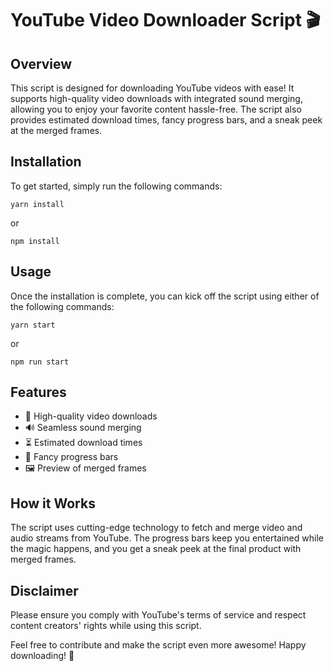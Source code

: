 # YouTube Video Downloader Script 🎬

## Overview

This script is designed for downloading YouTube videos with ease! It supports high-quality video downloads with integrated sound merging, allowing you to enjoy your favorite content hassle-free. The script also provides estimated download times, fancy progress bars, and a sneak peek at the merged frames.

## Installation

To get started, simply run the following commands:

`yarn install`

or

`npm install`

## Usage

Once the installation is complete, you can kick off the script using either of the following commands:

`yarn start`

or

`npm run start`

## Features

- 🚀 High-quality video downloads
- 🔊 Seamless sound merging
- ⏳ Estimated download times
- 🌈 Fancy progress bars
- 🖼️ Preview of merged frames

## How it Works

The script uses cutting-edge technology to fetch and merge video and audio streams from YouTube. The progress bars keep you entertained while the magic happens, and you get a sneak peek at the final product with merged frames.

## Disclaimer

Please ensure you comply with YouTube's terms of service and respect content creators' rights while using this script.

Feel free to contribute and make the script even more awesome! Happy downloading! 🎉
